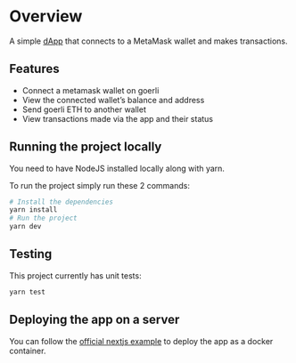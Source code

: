 # Overview

A simple [dApp](https://en.wikipedia.org/wiki/Decentralized_application) that connects to a MetaMask wallet and makes transactions.

## Features

- Connect a metamask wallet on goerli
- View the connected wallet’s balance and address
- Send goerli ETH to another wallet
- View transactions made via the app and their status

## Running the project locally

You need to have NodeJS installed locally along with yarn.

To run the project simply run these 2 commands:

```sh
# Install the dependencies
yarn install
# Run the project
yarn dev
```

## Testing

This project currently has unit tests:

```sh
yarn test
```

## Deploying the app on a server

You can follow the [official nextjs example](https://github.com/vercel/next.js/blob/canary/examples/with-docker/Dockerfile) to deploy the app as a docker container.
